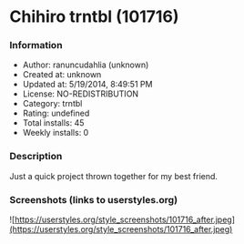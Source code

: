 # Chihiro trntbl (101716)

### Information
- Author: ranuncudahlia (unknown)
- Created at: unknown
- Updated at: 5/19/2014, 8:49:51 PM
- License: NO-REDISTRIBUTION
- Category: trntbl
- Rating: undefined
- Total installs: 45
- Weekly installs: 0


### Description
Just a quick project thrown together for my best friend.


### Screenshots (links to userstyles.org)
![https://userstyles.org/style_screenshots/101716_after.jpeg](https://userstyles.org/style_screenshots/101716_after.jpeg)


